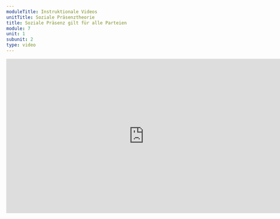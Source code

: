 ```yaml
---
moduleTitle: Instruktionale Videos
unitTitle: Soziale Präsenztheorie
title: Soziale Präsenz gilt für alle Parteien
module: 7
unit: 1
subunit: 2
type: video
---
```


<iframe width="736" height="414" src="https://www.youtube.com/embed/VG0hqWnEqpk" frameborder="0" allow="accelerometer; autoplay; encrypted-media; gyroscope; picture-in-picture" allowfullscreen></iframe>
